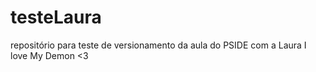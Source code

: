 # testeLaura
repositório para teste de versionamento da aula do PSIDE com a Laura 
I love My Demon <3
